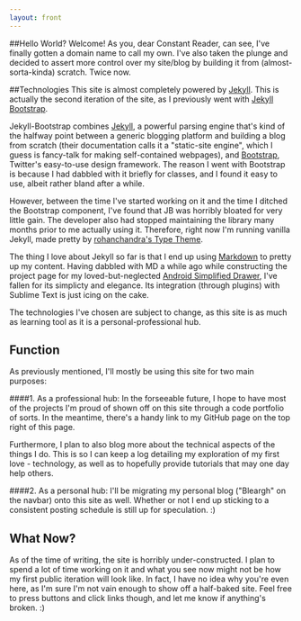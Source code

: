 ```yaml
---
layout: front
---
```


##Hello World?
Welcome! As you, dear Constant Reader, can see, I've finally gotten a domain name to call my own. I've also taken the plunge and decided to assert more control over my site/blog by building it from (almost-sorta-kinda) scratch. Twice now.

##Technologies
This site is almost completely powered by [Jekyll](http://jekyllrb.com/). This is actually the second iteration of the site, as I previously went with [Jekyll Bootstrap](http://jekyllbootstrap.com).

Jekyll-Bootstrap combines [Jekyll](http://jekyllrb.com/), a powerful parsing engine that's kind of the halfway point between a generic blogging platform and building a blog from scratch (their documentation calls it a "static-site engine", which I guess is fancy-talk for making self-contained webpages), and [Bootstrap](http://getbootstrap.com/), Twitter's easy-to-use design framework. The reason I went with Bootstrap is because I had dabbled with it briefly for classes, and I found it easy to use, albeit rather bland after a while.

However, between the time I've started working on it and the time I ditched the Bootstrap component, I've found that JB was horribly bloated for very little gain. The developer also had stopped maintaining the library many months prior to me actually using it. Therefore, right now I'm running vanilla Jekyll, made pretty by [rohanchandra's Type Theme](https://github.com/rohanchandra/type-theme).

The thing I love about Jekyll so far is that I end up using [Markdown](http://en.wikipedia.org/wiki/Markdown) to pretty up my content. Having dabbled with MD a while ago while constructing the project page for my loved-but-neglected [Android Simplified Drawer](http://obsessivecompulsivemisnomer.com/AndroidSimplifiedDrawer/), I've fallen for its simplicty and elegance. Its integration (through plugins) with Sublime Text is just icing on the cake.

The technologies I've chosen are subject to change, as this site is as much as learning tool as it is a personal-professional hub.

## Function
As previously mentioned, I'll mostly be using this site for two main purposes:

####1. As a professional hub:
In the forseeable future, I hope to have most of the projects I'm proud of shown off on this site through a code portfolio of sorts. In the meantime, there's a handy link to my GitHub page on the top right of this page.

Furthermore, I plan to also blog more about the technical aspects of the things I do. This is so I can keep a log detailing my exploration of my first love - technology, as well as to hopefully provide tutorials that may one day help others.

####2. As a personal hub:
I'll be migrating my personal blog ("Bleargh" on the navbar) onto this site as well. Whether or not I end up sticking to a consistent posting schedule is still up for speculation. :)

    
## What Now?
As of the time of writing, the site is horribly under-constructed. I plan to spend a lot of time working on it and what you see now might not be how my first public iteration will look like. In fact, I have no idea why you're even here, as I'm sure I'm not vain enough to show off a half-baked site. Feel free to press buttons and click links though, and let me know if anything's broken. :)

